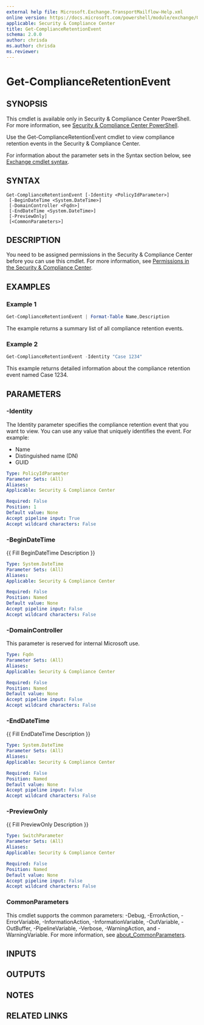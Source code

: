 ```yaml
---
external help file: Microsoft.Exchange.TransportMailflow-Help.xml
online version: https://docs.microsoft.com/powershell/module/exchange/Get-ComplianceRetentionEvent
applicable: Security & Compliance Center
title: Get-ComplianceRetentionEvent
schema: 2.0.0
author: chrisda
ms.author: chrisda
ms.reviewer:
---
```


# Get-ComplianceRetentionEvent

## SYNOPSIS
This cmdlet is available only in Security & Compliance Center PowerShell. For more information, see [Security & Compliance Center PowerShell](https://docs.microsoft.com/powershell/exchange/scc-powershell).

Use the Get-ComplianceRetentionEvent cmdlet to view compliance retention events in the Security & Compliance Center.

For information about the parameter sets in the Syntax section below, see [Exchange cmdlet syntax](https://docs.microsoft.com/powershell/exchange/exchange-cmdlet-syntax).

## SYNTAX

```
Get-ComplianceRetentionEvent [-Identity <PolicyIdParameter>]
 [-BeginDateTime <System.DateTime>]
 [-DomainController <Fqdn>]
 [-EndDateTime <System.DateTime>]
 [-PreviewOnly]
 [<CommonParameters>]
```

## DESCRIPTION
You need to be assigned permissions in the Security & Compliance Center before you can use this cmdlet. For more information, see [Permissions in the Security & Compliance Center](https://docs.microsoft.com/microsoft-365/security/office-365-security/permissions-in-the-security-and-compliance-center).

## EXAMPLES

### Example 1
```powershell
Get-ComplianceRetentionEvent | Format-Table Name,Description
```

The example returns a summary list of all compliance retention events.

### Example 2
```powershell
Get-ComplianceRetentionEvent -Identity "Case 1234"
```

This example returns detailed information about the compliance retention event named Case 1234.

## PARAMETERS

### -Identity
The Identity parameter specifies the compliance retention event that you want to view. You can use any value that uniquely identifies the event. For example:

- Name
- Distinguished name (DN)
- GUID

```yaml
Type: PolicyIdParameter
Parameter Sets: (All)
Aliases:
Applicable: Security & Compliance Center

Required: False
Position: 1
Default value: None
Accept pipeline input: True
Accept wildcard characters: False
```

### -BeginDateTime
{{ Fill BeginDateTime Description }}

```yaml
Type: System.DateTime
Parameter Sets: (All)
Aliases:
Applicable: Security & Compliance Center

Required: False
Position: Named
Default value: None
Accept pipeline input: False
Accept wildcard characters: False
```

### -DomainController
This parameter is reserved for internal Microsoft use.

```yaml
Type: Fqdn
Parameter Sets: (All)
Aliases:
Applicable: Security & Compliance Center

Required: False
Position: Named
Default value: None
Accept pipeline input: False
Accept wildcard characters: False
```

### -EndDateTime
{{ Fill EndDateTime Description }}

```yaml
Type: System.DateTime
Parameter Sets: (All)
Aliases:
Applicable: Security & Compliance Center

Required: False
Position: Named
Default value: None
Accept pipeline input: False
Accept wildcard characters: False
```

### -PreviewOnly
{{ Fill PreviewOnly Description }}

```yaml
Type: SwitchParameter
Parameter Sets: (All)
Aliases:
Applicable: Security & Compliance Center

Required: False
Position: Named
Default value: None
Accept pipeline input: False
Accept wildcard characters: False
```

### CommonParameters
This cmdlet supports the common parameters: -Debug, -ErrorAction, -ErrorVariable, -InformationAction, -InformationVariable, -OutVariable, -OutBuffer, -PipelineVariable, -Verbose, -WarningAction, and -WarningVariable. For more information, see [about_CommonParameters](https://go.microsoft.com/fwlink/p/?LinkID=113216).

## INPUTS

###  

## OUTPUTS

###  

## NOTES

## RELATED LINKS
